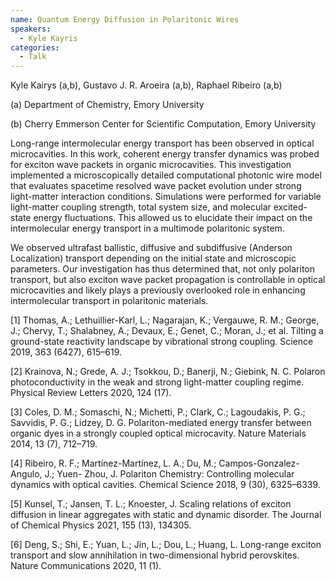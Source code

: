 ```yaml
---
name: Quantum Energy Diffusion in Polaritonic Wires
speakers:
  - Kyle Kayris
categories:
  - Talk
---
```

Kyle Kairys (a,b), Gustavo J. R. Aroeira (a,b), Raphael Ribeiro (a,b)

(a) Department of Chemistry, Emory University

(b) Cherry Emmerson Center for Scientific Computation, Emory University

Long-range intermolecular energy transport has been observed in optical microcavities. In this work, coherent energy transfer dynamics was probed for exciton wave packets in organic microcavities. This investigation implemented a microscopically detailed computational photonic wire model that evaluates spacetime resolved wave packet evolution under strong light-matter interaction conditions. Simulations were performed for variable light-matter coupling strength, total system size, and molecular excited-state energy fluctuations. This allowed us to elucidate their impact on the intermolecular energy transport in a multimode polaritonic system. 
 
We observed ultrafast ballistic, diffusive and subdiffusive (Anderson Localization) transport depending on the initial state and microscopic parameters. Our investigation has thus determined that, not only polariton transport, but also exciton wave packet propagation is controllable in optical microcavities and likely plays a previously overlooked role in enhancing intermolecular transport in polaritonic materials.


[1] Thomas, A.; Lethuillier-Karl, L.; Nagarajan, K.; Vergauwe, R. M.; George, J.; Chervy, T.; Shalabney, A.; Devaux, E.; Genet, C.; Moran, J.; et al. Tilting a ground-state reactivity landscape by vibrational strong coupling. Science 2019, 363 (6427), 615–619. 

[2] Krainova, N.; Grede, A. J.; Tsokkou, D.; Banerji, N.; Giebink, N. C. Polaron photoconductivity in the weak and strong light-matter coupling regime. Physical Review Letters 2020, 124 (17). 

[3] Coles, D. M.; Somaschi, N.; Michetti, P.; Clark, C.; Lagoudakis, P. G.; Savvidis, P. G.; Lidzey, D. G. Polariton-mediated energy transfer between organic dyes in a strongly coupled optical microcavity. Nature Materials 2014, 13 (7), 712–719. 

[4] Ribeiro, R. F.; Martínez-Martínez, L. A.; Du, M.; Campos-Gonzalez-Angulo, J.; Yuen- Zhou, J. Polariton Chemistry: Controlling molecular dynamics with optical cavities. Chemical Science 2018, 9 (30), 6325–6339. 

[5] Kunsel, T.; Jansen, T. L.; Knoester, J. Scaling relations of exciton diffusion in linear aggregates with static and dynamic disorder. The Journal of Chemical Physics 2021, 155 (13), 134305. 

[6] Deng, S.; Shi, E.; Yuan, L.; Jin, L.; Dou, L.; Huang, L. Long-range exciton transport and slow annihilation in two-dimensional hybrid perovskites. Nature Communications 2020, 11 (1).